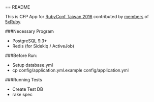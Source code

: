 == README

This is CFP App for [RubyConf Taiwan 2016](http://rubyconf.tw/2016) contributed by [members](https://github.com/5xRuby/rubyconftw-cfp/graphs/contributors) of [5xRuby](http://5xruby.tw).

###Necessary Program

-	PostgreSQL 9.3+
-	Redis (for Sidekiq / ActiveJob)

###Before Run:

-	Setup database.yml
-	cp config/application.yml.example config/application.yml

###Running Tests

-	Create Test DB
-	rake spec